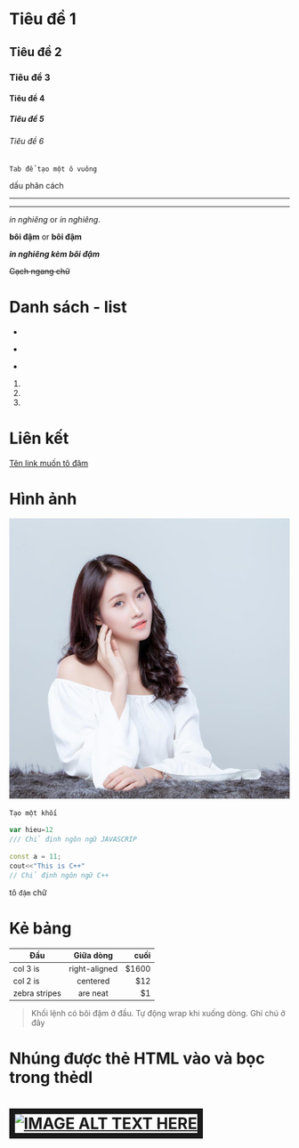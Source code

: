 # Tiêu đề 1
## Tiêu đề 2
### Tiêu đề 3
#### Tiêu đề 4
##### Tiêu đề 5 
###### Tiêu đề 6  

    Tab để tạo một ô vuông

dấu phân cách

---

*** 

*in nghiêng*  or _in nghiêng_.

**bôi đậm** or __bôi đậm__

**_in nghiêng kèm bôi đậm_**

~~Gạch ngang chữ~~

# Danh sách - list
+
-
*
1.
1.
1.
# Liên kết
[Tên link muốn tô đậm](https://github.com/adam-p/markdown-here/wiki/Markdown-Cheatsheet "Tiêu đề nếu di chuột vào sẽ hiển thị")

# Hình ảnh

![alt text](./image1.jpg "hoặc chèn link vào trước")

```
Tạo một khối

```

```javascript 
var hieu=12
/// Chỉ định ngôn ngữ JAVASCRIP
```

```c++
const a = 11;
cout<<"This is C++"
// Chỉ định ngôn ngữ C++
```


tô `đậm` chữ


# Kẻ bảng

| Đầu           | Giữa dòng     | cuối  |
| ------------- |:-------------:| -----:|
| col 3 is      | right-aligned | $1600 |
| col 2 is      | centered      |   $12 |
| zebra stripes | are neat      |    $1 |

> Khối lệnh có bôi đậm ở đầu. Tự động wrap khi xuống dòng. Ghi chú ở đây

<dl>
    <h1>Nhúng được thẻ HTML vào và bọc trong thẻdl<h1>
<a href="http://www.youtube.com/watch?feature=player_embedded&v=YOUTUBE_VIDEO_ID_HERE
" target="_blank"><img src="http://img.youtube.com/vi/YOUTUBE_VIDEO_ID_HERE/0.jpg" 
alt="IMAGE ALT TEXT HERE" width="240" height="180" border="10" /></a>

<dl/>